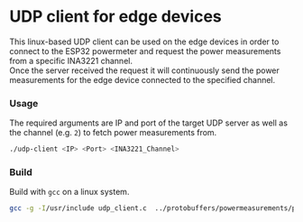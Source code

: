 # UDP client for edge devices
This linux-based UDP client can be used on the edge devices in order to connect to the ESP32 powermeter and request the power measurements from a specific INA3221 channel.<br>
Once the server received the request it will continuously send the power measurements for the edge device connected to the specified channel.

### Usage
The required arguments are IP and port of the target UDP server as well as the channel (e.g. `2`) to fetch power measurements from.
```bash
./udp-client <IP> <Port> <INA3221_Channel>
```

### Build
Build with `gcc` on a linux system.
```bash
gcc -g -I/usr/include udp_client.c  ../protobuffers/powermeasurements/powermeasurement.pb-c.c -o udp_client -L/usr/lib -lprotobuf-c
```
